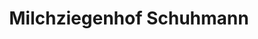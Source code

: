 ---
title: "Milchziegenhof Schuhmann"
url: /klipphausen/milchziegenhof-schuhmann/
shop: Hofladen
---